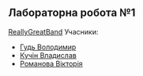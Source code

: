 Лабораторна робота №1
---
[ReallyGreatBand](https://github.com/ReallyGreatBand)
Учасники:

* [Гудь Володимир](https://github.com/Hud-Volodymyr)
* [Кучін Владислав](https://github.com/PaIIadium)
* [Романова Вікторія](https://github.com/V1ckeyR)